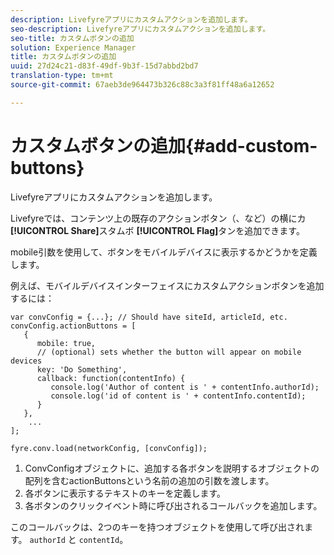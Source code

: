 ```yaml
---
description: Livefyreアプリにカスタムアクションを追加します。
seo-description: Livefyreアプリにカスタムアクションを追加します。
seo-title: カスタムボタンの追加
solution: Experience Manager
title: カスタムボタンの追加
uuid: 27d24c21-d83f-49df-9b3f-15d7abbd2bd7
translation-type: tm+mt
source-git-commit: 67aeb3de964473b326c88c3a3f81ff48a6a12652

---
```



# カスタムボタンの追加{#add-custom-buttons}

Livefyreアプリにカスタムアクションを追加します。

Livefyreでは、コンテンツ上の既存のアクションボタン（、など）の横にカ **[!UICONTROL Share]**&#x200B;スタムボ **[!UICONTROL Flag]**&#x200B;タンを追加できます。

mobile引数を使用して、ボタンをモバイルデバイスに表示するかどうかを定義します。

例えば、モバイルデバイスインターフェイスにカスタムアクションボタンを追加するには：

```
var convConfig = {...}; // Should have siteId, articleId, etc. 
convConfig.actionButtons = [ 
   { 
      mobile: true,  
      // (optional) sets whether the button will appear on mobile devices 
      key: 'Do Something', 
      callback: function(contentInfo) { 
         console.log('Author of content is ' + contentInfo.authorId); 
         console.log('id of content is ' + contentInfo.contentId); 
      } 
   }, 
    ... 
]; 
  
fyre.conv.load(networkConfig, [convConfig]);
```

1. ConvConfigオブジェクトに、追加する各ボタンを説明するオブジェクトの配列を含むactionButtonsという名前の追加の引数を渡します。
1. 各ボタンに表示するテキストのキーを定義します。
1. 各ボタンのクリックイベント時に呼び出されるコールバックを追加します。

このコールバックは、2つのキーを持つオブジェクトを使用して呼び出されます。 `authorId` と `contentId`。
